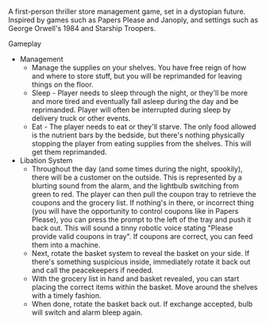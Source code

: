 A first-person thriller store management game, set in a dystopian future. Inspired by games such as Papers Please and Janoply, and settings such as George Orwell's 1984 and Starship Troopers. 

Gameplay
- Management
	- Manage the supplies on your shelves. You have free reign of how and where to store stuff, but you will be reprimanded for leaving things on the floor. 
	- Sleep - Player needs to sleep through the night, or they'll be more and more tired and eventually fall asleep during the day and be reprimanded. Player will often be interrupted during sleep by delivery truck or other events. 
	- Eat - The player needs to eat or they'll starve. The only food allowed is the nutrient bars by the bedside, but there's nothing physically stopping the player from eating supplies from the shelves. This will get them reprimanded. 
- Libation System
	- Throughout the day (and some times during the night, spookily), there will be a customer on the outside. This is represented by a blurting sound from the alarm, and the lightbulb switching from green to red. The player can then pull the coupon tray to retrieve the coupons and the grocery list. If nothing's in there, or incorrect thing (you will have the opportunity to control coupons like in Papers Please), you can press the prompt to the left of the tray and push it back out. This will sound a tinny robotic voice stating "Please provide valid coupons in tray". If coupons are correct, you can feed them into a machine.
	- Next, rotate the basket system to reveal the basket on your side. If there's something suspicious inside, immediately rotate it back out and call the peacekeepers if needed. 
	- With the grocery list in hand and basket revealed, you can start placing the correct items within the basket. Move around the shelves with a timely fashion. 
	- When done, rotate the basket back out. If exchange accepted, bulb will switch and alarm bleep again.
